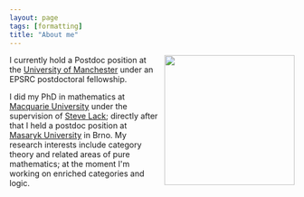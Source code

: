 ```yaml
---
layout: page
tags: [formatting]
title: "About me"
---
```


<a><img src="http://gtendas.github.io/assets/picture.png" align="right" width="230"  style="margin-left: 10px" ></a>


I currently hold a Postdoc position at the [University of Manchester](https://www.maths.manchester.ac.uk/) under an EPSRC postdoctoral fellowship.

I did my PhD in mathematics at [Macquarie University](https://mq.edu.au) under the supervision of <a href="https://researchers.mq.edu.au/en/persons/steve-lack">Steve Lack</a>; directly after that I held a postdoc position at [Masaryk University](https://www.muni.cz/en) in Brno. My research interests include category theory and related areas of pure mathematics; at the moment I'm working on enriched categories and logic.



